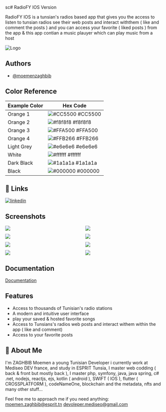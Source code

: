 sc# RadioFY IOS Version

RadioFY IOS is a tunsian's radios based app that gives you the access to listen to tunsian radios see their web posts and interact withthem ( like and comment the posts ) and you can access your favorite ( liked posts ) from the app & this app contian a music plauyer which can play music from a host





![Logo](https://raw.githubusercontent.com/moemenzaghbib/radioFyIOS/main/RadioFyLogo.png)


## Authors

- [@moemenzaghbib](https://github.com/moemenzaghbib)

## Color Reference
| Example Color | Hex Code |
|---------------|----------|
| Orange 1       | ![#CC5500](https://via.placeholder.com/10/CC5500?text=+) #CC5500 |
| Orange 2      | ![#f8f8f8](https://via.placeholder.com/10/f8f8f8?text=+) #f8f8f8 |
| Orange 3       | ![#FFA500](https://via.placeholder.com/10/FFA500?text=+) #FFA500 |
| Orange 4      | ![#FFB266](https://via.placeholder.com/10/FFB266?text=+) #FFB266 |
| Light Grey    | ![#e6e6e6](https://via.placeholder.com/10/e6e6e6?text=+) #e6e6e6 |
| White         | ![#ffffff](https://via.placeholder.com/10/ffffff?text=+) #ffffff |
| Dark Black    | ![#1a1a1a](https://via.placeholder.com/10/1a1a1a?text=+) #1a1a1a |
| Black         | ![#000000](https://via.placeholder.com/10/000000?text=+) #000000 |


## 🔗 Links

[![linkedin](https://img.shields.io/badge/linkedin-0A66C2?style=for-the-badge&logo=linkedin&logoColor=white)](https://www.linkedin.com/in/moemen-zaghbib-520a9323a/)
## Screenshots

<!--![App Screenshot](https://raw.githubusercontent.com/moemenzaghbib/radioFyIOS/main/screenshots/Simulator%20Screen%20Shot%20-%20iPhone%2014%20Pro%20-%202023-05-07%20at%2012.26.04.png)-->
<!--![App Screenshot](https://raw.githubusercontent.com/moemenzaghbib/radioFyIOS/main/screenshots/Simulator%20Screen%20Shot%20-%20iPhone%2014%20Pro%20-%202023-05-07%20at%2012.26.16.png)-->
<!--![App Screenshot](https://raw.githubusercontent.com/moemenzaghbib/radioFyIOS/main/screenshots/Simulator%20Screen%20Shot%20-%20iPhone%2014%20Pro%20-%202023-05-08%20at%2010.00.23.png)-->
<!--![App Screenshot](https://raw.githubusercontent.com/moemenzaghbib/radioFyIOS/main/screenshots/Simulator%20Screen%20Shot%20-%20iPhone%2014%20Pro%20-%202023-05-08%20at%2010.00.34.png)-->
<!--![App Screenshot](https://raw.githubusercontent.com/moemenzaghbib/radioFyIOS/main/screenshots/Simulator%20Screen%20Shot%20-%20iPhone%2014%20Pro%20-%202023-05-08%20at%2010.00.46.png)-->
<!--![App Screenshot](https://raw.githubusercontent.com/moemenzaghbib/radioFyIOS/main/screenshots/Simulator%20Screen%20Shot%20-%20iPhone%2014%20Pro%20-%202023-05-08%20at%2010.00.52.png)-->
<!--![App Screenshot](https://raw.githubusercontent.com/moemenzaghbib/radioFyIOS/main/screenshots/Simulator%20Screen%20Shot%20-%20iPhone%2014%20Pro%20-%202023-05-08%20at%2010.00.55.png)-->
<!--![App Screenshot](https://raw.githubusercontent.com/moemenzaghbib/radioFyIOS/main/screenshots/Simulator%20Screen%20Shot%20-%20iPhone%2014%20Pro%20-%202023-05-08%20at%2010.00.57.png)-->
<div style="display: grid; grid-template-columns: repeat(auto-fit, minmax(200px, 1fr)); grid-gap: 10px;">
    <img src="https://raw.githubusercontent.com/moemenzaghbib/radioFyIOS/main/screenshots/Simulator%20Screen%20Shot%20-%20iPhone%2014%20Pro%20-%202023-05-07%20at%2012.26.04.png">
    <img src="https://raw.githubusercontent.com/moemenzaghbib/radioFyIOS/main/screenshots/Simulator%20Screen%20Shot%20-%20iPhone%2014%20Pro%20-%202023-05-07%20at%2012.26.16.png">
    <img src="https://raw.githubusercontent.com/moemenzaghbib/radioFyIOS/main/screenshots/Simulator%20Screen%20Shot%20-%20iPhone%2014%20Pro%20-%202023-05-08%20at%2010.00.23.png">
    <img src="https://raw.githubusercontent.com/moemenzaghbib/radioFyIOS/main/screenshots/Simulator%20Screen%20Shot%20-%20iPhone%2014%20Pro%20-%202023-05-08%20at%2010.00.34.png">
    <img src="https://raw.githubusercontent.com/moemenzaghbib/radioFyIOS/main/screenshots/Simulator%20Screen%20Shot%20-%20iPhone%2014%20Pro%20-%202023-05-08%20at%2010.00.46.png">
    <img src="https://raw.githubusercontent.com/moemenzaghbib/radioFyIOS/main/screenshots/Simulator%20Screen%20Shot%20-%20iPhone%2014%20Pro%20-%202023-05-08%20at%2010.00.52.png">
    <img src="https://raw.githubusercontent.com/moemenzaghbib/radioFyIOS/main/screenshots/Simulator%20Screen%20Shot%20-%20iPhone%2014%20Pro%20-%202023-05-08%20at%2010.00.55.png">
    <img src="https://raw.githubusercontent.com/moemenzaghbib/radioFyIOS/main/screenshots/Simulator%20Screen%20Shot%20-%20iPhone%2014%20Pro%20-%202023-05-08%20at%2010.00.57.png">
</div>



## Documentation

[Documentation](https://linktodocumentation)


## Features

- Access to thousands of Tunisian's radio stations 
- A modern and intuitive user interface
- play your saved & hosted favorite songs
- Access to Tunsians's radios web posts and interact withem within the app ( like and comment)
- Access to your favorite posts



## 🚀 About Me
I'm ZAGHBIB Moemen a young Tunisian Developer i currently work at Mediseo DEV france, and study in ESPRIT Tunsia, I master web codding ( back & front but mostly back ), I master php, symfony, java, java spring, c# .net, nodejs, reactjs, ejs, kotlin ( android ), SWIFT ( IOS ), flutter ( CROSSPLATFORM ), codeNameOne, blockchain and the metadata, nfts and many other stuff...

Feel free me to approach me if you need anything: 
moemen.zaghbib@esprit.tn
devoleper.mediseo@gmail.com

